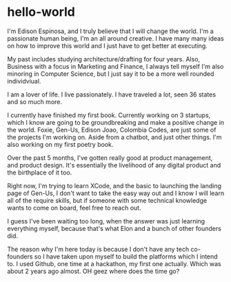 # hello-world


I'm Edison Espinosa, and I truly believe that I will change the world. I'm a passionate human being, I'm an all around creative. I have many many ideas on how to improve this world and I just have to get better at executing.

My past includes studying architecture/drafting for four years. Also, Business with a focus in Marketing and Finance, I always tell myself I'm also minoring in Computer Science, but I just say it to be a more well rounded individviual.

I am a lover of life. I live passionately. I have traveled a lot, seen 36 states and so much more.

I currently have finished my first book. Currently working on 3 startups, which I know are going to be groundbreaking and make a positive change in the world. Foxie, Gen-Us, Edison Joao, Colombia Codes, are just some of the projects I'm working on. Aside from a chatbot, and just other things.
I'm also working on my first poetry book.

Over the past 5 months, I've gotten really good at product management, and product design. It's essentially the livelihood of any digital product and the birthplace of it too.

Right now, I'm trying to learn XCode, and the basic to launching the landing page of Gen-Us, I don't want to take the easy way out and I know I will learn all of the require skills, but if someone with some technical knowledge wants to come on board, feel free to reach out.

I guess I've been waiting too long, when the answer was just learning everything myself, because that's what Elon and a bunch of other founders did.


The reason why I'm here today is because I don't have any tech co-founders so I have taken upon myself to build the platforms which I intend to.
I used Github, one time at a hackathon, my first one actually. Which was about 2 years ago almost. OH geez where does the time go?



